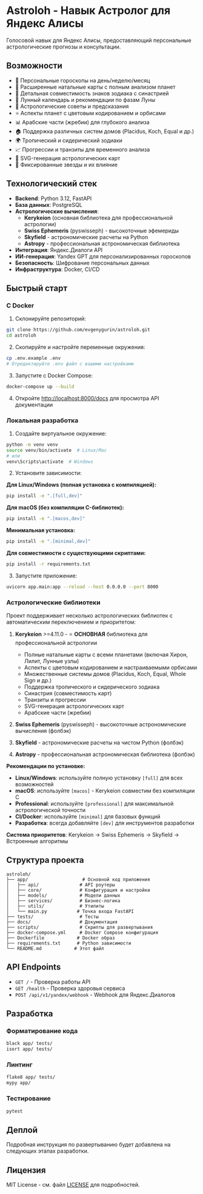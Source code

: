 # Astroloh - Навык Астролог для Яндекс Алисы

Голосовой навык для Яндекс Алисы, предоставляющий персональные астрологические прогнозы и консультации.

## Возможности

- 🌟 Персональные гороскопы на день/неделю/месяц
- 🎂 Расширенные натальные карты с полным анализом планет
- 💑 Детальная совместимость знаков зодиака с синастрией
- 🌙 Лунный календарь и рекомендации по фазам Луны
- 🔮 Астрологические советы и предсказания
- ⭐ Аспекты планет с цветовым кодированием и орбисами
- 📊 Арабские части (жребии) для глубокого анализа
- 🏠 Поддержка различных систем домов (Placidus, Koch, Equal и др.)
- 🌍 Тропический и сидерический зодиаки
- 📈 Прогрессии и транзиты для временного анализа
- 🎨 SVG-генерация астрологических карт
- 🌟 Фиксированные звезды и их влияние

## Технологический стек

- **Backend**: Python 3.12, FastAPI
- **База данных**: PostgreSQL
- **Астрологические вычисления**: 
  - **Kerykeion** (основная библиотека для профессиональной астрологии)
  - **Swiss Ephemeris** (pyswisseph) - высокоточные эфемериды
  - **Skyfield** - астрономические расчеты на Python
  - **Astropy** - профессиональная астрономическая библиотека
- **Интеграция**: Яндекс.Диалоги API
- **ИИ-генерация**: Yandex GPT для персонализированных гороскопов
- **Безопасность**: Шифрование персональных данных
- **Инфраструктура**: Docker, CI/CD

## Быстрый старт

### С Docker

1. Склонируйте репозиторий:

```bash
git clone https://github.com/evgenygurin/astroloh.git
cd astroloh
```

2. Скопируйте и настройте переменные окружения:

```bash
cp .env.example .env
# Отредактируйте .env файл с вашими настройками
```

3. Запустите с Docker Compose:

```bash
docker-compose up --build
```

4. Откройте <http://localhost:8000/docs> для просмотра API документации

### Локальная разработка

1. Создайте виртуальное окружение:

```bash
python -m venv venv
source venv/bin/activate  # Linux/Mac
# или
venv\Scripts\activate  # Windows
```

2. Установите зависимости:

**Для Linux/Windows (полная установка с компиляцией):**

```bash
pip install -e ".[full,dev]"
```

**Для macOS (без компиляции C-библиотек):**

```bash
pip install -e ".[macos,dev]"
```

**Минимальная установка:**

```bash
pip install -e ".[minimal,dev]"
```

**Для совместимости с существующими скриптами:**

```bash
pip install -r requirements.txt
```

3. Запустите приложение:

```bash
uvicorn app.main:app --reload --host 0.0.0.0 --port 8000
```

### Астрологические библиотеки

Проект поддерживает несколько астрологических библиотек с автоматическим переключением и приоритетом:

1. **Kerykeion** >=4.11.0 - ⭐ **ОСНОВНАЯ** библиотека для профессиональной астрологии
   - Полные натальные карты с всеми планетами (включая Хирон, Лилит, Лунные узлы)
   - Аспекты с цветовым кодированием и настраиваемыми орбисами
   - Множественные системы домов (Placidus, Koch, Equal, Whole Sign и др.)
   - Поддержка тропического и сидерического зодиака
   - Синастрия (совместимость карт)
   - Транзиты и прогрессии
   - SVG-генерация астрологических карт
   - Арабские части (жребии)

2. **Swiss Ephemeris** (pyswisseph) - высокоточные астрономические вычисления (фолбэк)
3. **Skyfield** - астрономические расчеты на чистом Python (фолбэк)
4. **Astropy** - профессиональная астрономическая библиотека (фолбэк)

**Рекомендации по установке:**

- **Linux/Windows**: используйте полную установку `[full]` для всех возможностей
- **macOS**: используйте `[macos]` - Kerykeion совместим без компиляции C
- **Professional**: используйте `[professional]` для максимальной астрологической точности
- **CI/Docker**: используйте `[minimal]` для базовых функций
- **Разработка**: всегда добавляйте `[dev]` для инструментов разработки

**Система приоритетов**: Kerykeion → Swiss Ephemeris → Skyfield → Встроенные алгоритмы

## Структура проекта

```
astroloh/
├── app/                    # Основной код приложения
│   ├── api/               # API роутеры
│   ├── core/              # Конфигурация и настройки
│   ├── models/            # Модели данных
│   ├── services/          # Бизнес-логика
│   ├── utils/             # Утилиты
│   └── main.py           # Точка входа FastAPI
├── tests/                 # Тесты
├── docs/                  # Документация
├── scripts/               # Скрипты для развертывания
├── docker-compose.yml     # Docker Compose конфигурация
├── Dockerfile            # Docker образ
├── requirements.txt      # Python зависимости
└── README.md            # Этот файл
```

## API Endpoints

- `GET /` - Проверка работы API
- `GET /health` - Проверка здоровья сервиса
- `POST /api/v1/yandex/webhook` - Webhook для Яндекс.Диалогов

## Разработка

### Форматирование кода

```bash
black app/ tests/
isort app/ tests/
```

### Линтинг

```bash
flake8 app/ tests/
mypy app/
```

### Тестирование

```bash
pytest
```

## Деплой

Подробная инструкция по развертыванию будет добавлена на следующих этапах разработки.

## Лицензия

MIT License - см. файл [LICENSE](LICENSE) для подробностей.
